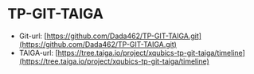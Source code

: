 # TP-GIT-TAIGA
* Git-url: [https://github.com/Dada462/TP-GIT-TAIGA.git](https://github.com/Dada462/TP-GIT-TAIGA.git)
* TAIGA-url: [https://tree.taiga.io/project/xqubics-tp-git-taiga/timeline](https://tree.taiga.io/project/xqubics-tp-git-taiga/timeline)
